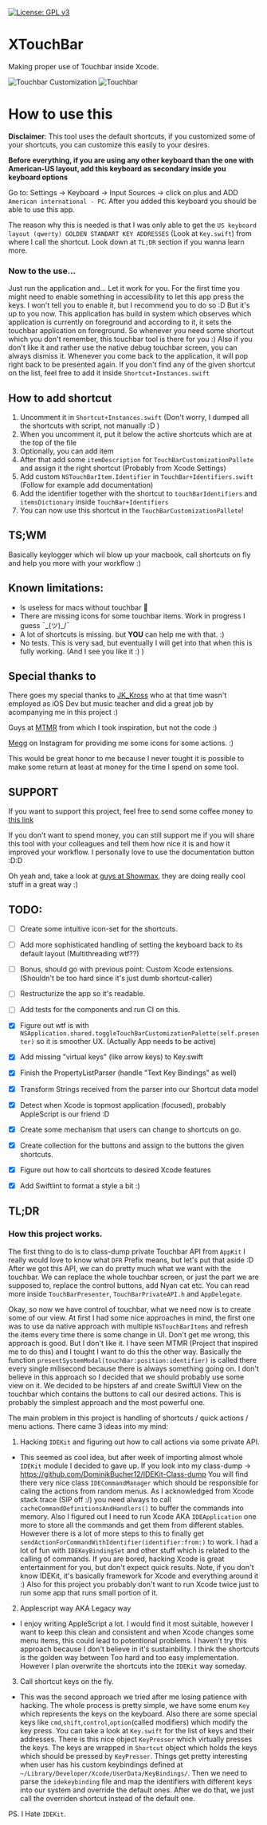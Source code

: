 [![License: GPL v3](https://img.shields.io/badge/License-GPLv3-blue.svg)](https://www.gnu.org/licenses/gpl-3.0)

# XTouchBar

Making proper use of Touchbar inside Xcode.

![Touchbar Customization](Images/Customization.png)
![Touchbar](Images/Touchbar.png)


# How to use this

**Disclaimer**: 
This tool uses the default shortcuts, if you customized some of your shortcuts, you can customize this easily to your desires.

**Before everything, if you are using any other keyboard than the one with American-US layout, add this keyboard as secondary inside you keyboard options**

Go to:
Settings -> Keyboard -> Input Sources -> click on plus and ADD  `American international - PC`.
After you added this keyboard you should be able to use this app.

The reason why this is needed is that I was only able to get the  `US keyboard layout (qwerty) GOLDEN STANDART KEY ADDRESSES`
(Look at `Key.swift`) from where I call the shortcut. Look down at `TL;DR` section if you wanna learn more.

### Now to the use...
Just run the application and... Let it work for you. For the first time you might need to enable something in accessibility to let this app press the keys.
I won't tell you to enable it, but I recommend you to do so :D But it's up to you now.
This application has build in system which observes which application is currently on foreground and according to it, 
it sets the touchbar application on foreground. So whenever you need
some shortcut which you don't remember, this touchbar tool is there for you :) Also if you don't like it and rather use the native 
debug touchbar screen, you can always dismiss it. Whenever you come back to the application, it will pop right back to be presented again.
If you don't find any of the given shortcut on the list, feel free to add it inside `Shortcut+Instances.swift`

## How to add shortcut
1. Uncomment it in `Shortcut+Instances.swift` (Don't worry, I dumped all the shortcuts with script, not manually :D )
2. When you uncomment it, put it below the active shortcuts which are at the top of the file
3. Optionally, you can add item 
4. After that add some `itemDescription` for `TouchBarCustomizationPallete` and assign it the right shortcut (Probably from Xcode Settings)
5. Add custom `NSTouchBarItem.Identifier` in `TouchBar+Identifiers.swift` (Follow for example add documentation)
6. Add the identifier together with the shortcut to `touchBarIdentifiers` and `itemsDictionary` inside `TouchBar+Identifiers`
7. You can now use this shortcut in the `TouchBarCustomizationPallete`!


## TS;WM
Basically keylogger which wil blow up your macbook, call shortcuts on fly and help you more with your workflow :) 

## Known limitations:
- Is useless for macs without touchbar 🤪
- There are missing icons for some touchbar items. Work in progress I guess ¯\_(ツ)_/¯
- A lot of shortcuts is missing. but **YOU** can help me with that. :) 
- No tests. This is very sad, but eventually I will get into that when this is fully working. (And I see you like it :) )

## Special thanks to
There goes my special thanks to [JK_Kross](https://twitter.com/JK_Kross) who at that time wasn't employed as iOS Dev but music teacher and did a great job by acompanying me in this project :) 

Guys at [MTMR](https://github.com/Toxblh/MTMR) from which I took inspiration, but not the code :)

[Megg](http://instagram.com/meggi_lindova) on Instagram for providing me some icons for some actions. :)   

This would be great honor to me because I never tought it is possible to make some return at least at money for the time I spend on
some tool.

## SUPPORT

If you want to support this project, feel free to send some coffee money to [this link](https://www.paypal.me/develodom) 

If you don't want to spend money, you can still support me if you will share this tool with your colleagues and tell them how nice it is and
how it improved your workflow. I personally love to use the documentation button :D:D

Oh yeah and, take a look at [guys at Showmax](https://tech.showmax.com), they are doing really cool stuff in a great way :) 

## TODO:
- [ ] Create some intuitive icon-set for the shortcuts.
- [ ] Add more sophisticated handling of setting the keyboard back to its default layout (Multithreading wtf??)
- [ ] Bonus, should go with previous point: Custom Xcode extensions. (Shouldn't be too hard since it's just dumb shortcut-caller)
- [ ] Restructurize the app so it's readable.
- [ ] Add tests for the components and run CI on this.
- [X] Figure out wtf is with `NSApplication.shared.toggleTouchBarCustomizationPalette(self.presenter)` so it is smoother UX. (Actually App needs to be active)
- [X] Add missing "virtual keys" (like arrow keys) to Key.swift
- [X] Finish the PropertyListParser (handle "<key>Text Key Bindings</key>" as well)
- [X] Transform Strings received from the parser into our Shortcut data model
- [X] Detect when Xcode is topmost application (focused), probably AppleScript is our friend :D
- [X] Create some mechanism that users can change to shortcuts on go.
- [X] Create collection for the buttons and assign to the buttons the given shortcuts.
- [X] Figure out how to call shortcuts to desired Xcode features
- [X] Add Swiftlint to format a style a bit :)


## TL;DR

### How this project works.
The first thing to do is to class-dump private Touchbar API from `AppKit` I really would love to know what `DFR` Prefix means, but let's put that aside :D
After we got this API, we can do pretty much what we want with the touchbar. We can replace the whole touchbar screen, or just the part we are supposed to, replace the
control buttons, add Nyan cat etc. You can read more inside `TouchBarPresenter`, `TouchBarPrivateAPI.h` and `AppDelegate`.

Okay, so now we have control of touchbar, what we need now is to create some of our view. At first I had some nice approaches in mind, the first one was to use da native approach
with multiple `NSTouchBarItems` and refresh the items every time there is some change in UI. Don't get me wrong, this approach is good. But I don't like it. I have seen MTMR
(Project that inspired me to do this) and I tought I want to do this the other way. Basically the function `presentSystemModal(touchBar:position:identifier)` is called there every single
milisecond because there is always something going on. I don't believe in this approach so I decided that we should probably use some view on it.
We decided to be hipsters af and create SwiftUI View on the touchbar which contains the buttons to call our desired actions. This is probably the simplest approach and the most
powerful one.

The main problem in this project is handling of shortcuts / quick actions / menu actions.
There came 3 ideas into my mind:

1. Hacking `IDEKit` and figuring out how to call actions via some private API.
- This seemed as cool idea, but after week of importing almost whole `IDEKit`  module I decided to gave up. If you look into my class-dump  -> https://github.com/DominikBucher12/IDEKit-Class-dump
You will find there very nice class `IDECommandManager` which should be responsible for caling the actions from random menus. As I acknowledged from Xcode stack trace (SIP off :/)
you need always to call `cacheCommandDefinitionsAndHandlers()` to buffer the commands into memory. Also I figured out I need to run Xcode AKA `IDEApplication` one more 
to store all the commands and get them from different stables.
However there is a lot of more steps to this to finally get `sendActionForCommandWithIdentifier(identifier:from:)` to work. I had a lot of fun with `IDEKeyBindingSet`
and other stuff which is related to the calling of commands. If you are bored, hacking Xcode is great entertainment for you, but don't expect quick results.
Note, if you don't know IDEKit, it's basically framework for Xcode and everything around it :) 
Also for this project you probably don't want to run Xcode twice just to run some app that runs small portion of it.

2. Applescript way AKA Legacy way
- I enjoy writing AppleScript a lot. I would find it most suitable, however I want to keep this clean and consistent and when Xcode changes some menu items, this could lead to
potentional problems. I haven't try this approach because I don't believe in it's sustainbility. I think the shortcuts is the golden way between Too hard and too easy implementation.
However I plan overwrite the shortcuts into the `IDEKit` way someday.

3. Call shortcut keys on the fly.
- This was the second approach we tried after me losing patience with hacking. The whole process is pretty simple, we have some enum `Key` which represents the keys on
the keyboard. Also there are some special keys like `cmd`,`shift`,`control`,`option`(called modifiers) which modify the key press. You can take a look at `Key.swift` for the list of
keys and their addresses. There is this nice object `KeyPresser` which virtually presses the keys. The keys are wrapped in `Shortcut` object which holds the keys which should be pressed
by `KeyPresser`.  Things get pretty interesting when user has his custom keybindings defined at `~/Library/Developer/Xcode/UserData/KeyBindings/`.
Then we need to parse the `idekeybinding` file and map the identifiers with different keys into our system and override the default ones. After we do that, we just call the overriden shortcut
instead of the default one.

PS. I Hate `IDEKit`.
